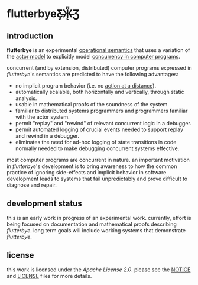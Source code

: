 flutterbyeƸ̵̡Ӝ̵̨̄Ʒ 
=============

introduction
------------

**flutterbye** is an experimental [operational semantics](https://en.wikipedia.org/wiki/Operational_semantics) that uses a variation of the [actor model](https://en.wikipedia.org/wiki/Actor_model) to explicitly model [concurrency in computer programs](https://en.wikipedia.org/wiki/Concurrent_computing).

concurrent (and by extension, distributed) computer programs expressed in *flutterbye*'s semantics are predicted to have the following advantages:

- no implicit program behavior (i.e. no [action at a distance](https://en.wikipedia.org/wiki/Action_at_a_distance_%28computer_programming%29)).
- automatically scalable, both horizontally and vertically, through static analysis.
- usable in mathematical proofs of the soundness of the system.
- familiar to distributed systems programmers and programmers familiar with the actor system.
- permit "replay" and "rewind" of relevant concurrent logic in a debugger.
- permit automated logging of crucial events needed to support replay and rewind in a debugger.
- eliminates the need for ad-hoc logging of state transitions in code normally needed to make debugging concurrent systems effective.

most computer programs are concurrent in nature. an important motivation in *flutterbye*'s development is to bring awareness to how the common practice of ignoring side-effects and implicit behavior in software development leads to systems that fail unpredictably and prove difficult to diagnose and repair.

development status
------------------

this is an early work in progress of an experimental work. currently, effort is being focused on documentation and mathematical proofs describing *flutterbye*. long term goals will include working systems that demonstrate *flutterbye*.

license
-------

this work is licensed under the *Apache License 2.0*. please see the [NOTICE](./NOTICE) and [LICENSE](./LICENSE) files for more details.
